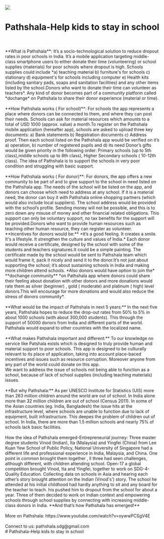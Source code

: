 ![](https://github.com/vinodlkyspp/Pathshala/raw/master/Pathshala%20logo%201.png)
# Pathshala-Help kids to stay in school
 <br/>
 <br/>
**What is Pathshala**: It’s a socio-technological solution to reduce dropout rates in poor schools in India. It’s a mobile application targeting middle-class smartphone users to either donate their time (volunteering) or school supplies (materials)  for poor schools where dropout is high. Schools supplies could include *a) teaching material b) furniture's for schools c) stationary d) equipment's for schools including computer e) Health kits (including sanitary pads, soaps and sanitation facilities) and any other items listed by the school.Donors who want to donate their time can volunteer as teachers*. Any kind of donor becomes part of a community platform called *dochange* on Pathshala to share their donor experience (material or time).
<br/>
<br/>
**How Pathshala works ( For school)**: For schools the app represents a place where donors can be connected to them, and where they can post their needs. Schools can ask for material resources which amounts to a total of USD 1000 (approx. value) a month.To register on the Pathshala mobile application (hereafter app), schools are asked to upload three key documents: a) Bank statements b) Registration documents c) Address proof. Then each school listed on the Pathshala app would be verified on it’s a) operation, b) number of registered pupils and d) its need Donor’s gifts would be given priority in the following order: Primary schools (up to 5th class),middle schools up to 8th class), Higher Secondary schools ( 10-12th class). The idea of Pathshala is to support the schools in very poor condition and struggling with basic support. 
<br/>
<br/>
**How Pathshala works ( For donor)**: For donors, the app offers a new community to be part of and to give  support to the school in need listed on the Pathshala app. The needs of the school will be listed on the app, and donors can choose which need to address at any school. If it is a material need, the donor can buy it with Pathshala online shopping partners (which would also include local suppliers). The school address would be provided with the school’s profile. Sending money will not be possible, and this is to zero down any misuse of money and other financial related obligations. This support can only be  voluntary support, no tax benefits for the support will be provided.Donors who want to provide human resources such as teaching other human resource, they can register as volunteer. **Incentives for donors would be:** *It’s a good feeling. It creates a smile. It's a lifestyle. It strengthen the culture and values of India.* Each donor would receive a certificate, designed by the school with some of the students and teachers signatures.It could be a simple painting. The certificate made by the school would be sent to Pathshala team which would frame it, pack it nicely and send it to the donor.It’s not just about supporting the school; it’s about sustaining schools in India and making more children attend schools. *Also donors would have option to join the* **dochange community** *on Pathshala app where donors could share their feeling about donation with other donors and more donations would rate them as silver (beginner) , gold ( moderate) and platinum ( high) level donors.This will encourage for more donations and would also reduce the stress of donors community*.  
<br/>
<br/>
**What would be the impact of Pathshala in next 5 years:** In the next five years, Pathshala hopes to reduce the drop-out rates from 50% to 5% in about 1000 schools (with about 300,000 students). This through the support of 50000 donors from India and different parts of the world. Pathshala would expand to other countries with the localized name.
<br/>
<br/>
**What makes Pathshala important and different:** To our knowledge no service like Patshala exists which is designed to truly provide human and material support to poor schools. This app is designed to be culturally relevant to its place of application, taking into account place-baced incentives and issues such as resource corruption. Moreover anyone from any part of the world could donate on this app.           
<br/>
We want to address the issue of schools not being able to function as a school, because of lack of school supplies (including teaching materials) issues. 
<br/>
<br/>
**But why Pathshala:** As per UNESCO Institute for Statistics (UIS) more than 263 million children around the world are out of school. In India alone more than 32 million children are out of school (Census 2011). In some of the Asian countries (eg. India, Bangladesh)       the issue hits at the infrastructure level, where schools are unable to function due to lack of equipment, built infrastructure. This deepes the problem of children out of school. In India, there are more than 1.5 million schools and nearly 75% of schools lack basic facilities.
<br/>
<br/>
How the idea of Pathshala emerged-Entrepreneurial journey: Three master degree students Vinod (Indian), Ita (Malaysia) and Yingfei (China) from Lee Kuan Yew School of Public Policy, National University of Singapore had a different life and professional experience in India, Malaysia, and China. One point in common brought them together , ll three had seen challenges, although different, with children  attending school. Open-17 a global competition  brought Vinod, Ita and Yingfei, together to work on SDG-4-Quality Education. Collecting data on schools in Asia and hearing each other’s story brought attention on the Indian (Vinod's’)  story. The school he attended at his initial childhood had hardly anything to sit and any board for the teacher to teach. his pushed him  to dropout from the school for about a year.  Three of them decided to work on Indian context and empowering schools through school supplies by connecting with increasing middle-class donors in India. **And that’s how Pathshala has emerged!**
<br/>
<br/>
More on Pathshala: https://www.youtube.com/watch?v=oywwPCSgV4E
<br/>
<br/>
Connect to us: pathshala.sdg@gmail.com 
<br/>
# Pathshala-Help kids to stay in school

